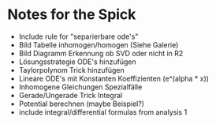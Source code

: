 # Notes for the Spick

- Include rule for "separierbare ode's"
- Bild Tabelle inhomogen/homogen (Siehe Galerie)
- Bild Diagramm Erkennung ob SVD oder nicht in R2
- Lösungsstrategie ODE's hinzufügen
- Taylorpolynom Trick hinzufügen
- Lineare ODE's mit Konstanten Koeffizienten (e^(alpha \* x))
- Inhomogene Gleichungen Spezialfälle
- Gerade/Ungerade Trick Integral
- Potential berechnen (maybe Beispiel?)
- include integral/differential formulas from analysis 1
